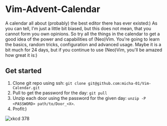 # Vim-Advent-Calendar
A calendar all about (probably) the best editor there has ever existed:)
As you can tell, I'm just a little bit biased, but this does not mean, that you cannot form you own opinions.
So try all the things in the calendar to get a good idea of the power and capabilities of (Neo)Vim.
You're going to learn the basics, random tricks, configuration and advanced usage.
Maybe it is a bit much for 24 days, but if you continue to use (Neo)Vim, you'll be amazed how great it is:)

## Get started
1. Clone git repo using ssh: `git clone git@github.com:micha-01/Vim-Calendar.git`
2. Pull to get the password for the day: `git pull`
3. Unzip each door using the password for the given day: `unzip -P <PASSWORD> path/to/Door_<X>`.
4. Profit:)

![xkcd 378](https://imgs.xkcd.com/comics/real_programmers.png)
